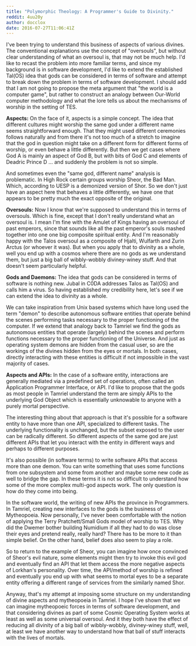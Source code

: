 ```yaml
---
title: "Polymorphic Theology: A Programmer's Guide to Divinity."
reddit: 4uu20y
author: docclox
date: 2016-07-27T11:06:41Z
---
```


I've been trying to understand this business of aspects of various divines. The conventional explanations use the concept of "oversouls", but without clear understanding of what an oversoul is, that may not be much help. I'd like to recast the problem into more familiar terms, and since my background is in software development, I'd like to extend the established Tal(OS) idea that gods can be considered in terms of software and attempt to break down the problem in terms of software development. I should add that I am not going to propose the meta argument that "the world is a computer game", but rather to construct an analogy between Our-World computer methodology and what the lore tells us about the mechanisms of worship in the setting of TES. 

**Aspects:** On the face of it, aspects is a simple concept. The idea that different cultures might worship the same god under a different name seems straightforward enough. That they might used different ceremonies follows naturally and from there it's not too much of a stretch to imagine that the god in question might take on a different form for different forms of worship, or even behave a little differently. But then we get cases where God A is mainly an aspect of God B, but with bits of God C and elements of Deadric Prince D ... and suddenly the problem is not so simple.

And sometimes even the "same god, different name" analysis is problematic. In High Rock certain groups worship Sheor, the Bad Man. Which, according to UESP is a demonized version of Shor. So we don't just have an aspect here that behaves a little differently, we have one that appears to be pretty much the exact opposite of the original. 

**Oversouls:** Now I know that we're supposed to understand this in terms of oversouls. Which is fine, except that I don't really understand what an oversoul is. I mean I'm fine with the Amulet of Kings having an oversoul of past emperors, since that sounds like all the past emperor's souls mashed together into one one big composite spiritual entity. And I'm reasonably happy with the Talos oversoul as a composite of Hjalti, Wulfarth and Zurin Arctus (or whoever it was). But when you apply that to divinity as a whole, well you end up with a cosmos where there are no gods as we understand them, but just a big ball of wibbly-wobbly diviney-winey stuff. And that doesn't seem particularly helpful.

**Gods and Daemons:** The idea that gods can be considered in terms of software is nothing new. Jubal in C0DA addresses Talos as Tal(OS) and calls him a virus.  So having established my credibility here, let's see if we can extend the idea to divinity as a whole. 

We can take inspiration from Unix based systems which have long used the term "demon" to describe autonomous software entities that operate behind the scenes performing tasks necessary to the proper functioning of the computer. If we extend that analogy back to Tamriel we find the gods as autonomous entities that operate (largely) behind the scenes and perform functions necessary to the proper functioning of the Universe. And just as operating system demons are hidden from the casual user, so are the workings of the divines hidden from the eyes or mortals. In both cases, directly interacting with these entities is difficult if not impossible in the vast majority of cases.

**Aspects and APIs:** In the case of a software entity, interactions are generally mediated via a predefined set of operations, often called an Application Programmer Interface, or API. I'd like to propose that the gods as most people in Tamriel understand the term are simply APIs to the underlying God Object which is essentially unknowable to anyone with a purely mortal perspective.

The interesting thing about that approach is that it's possible for a software entity to have more than one API, specialized to different tasks. The underlying functionality is unchanged, but the subset exposed to the user can be radically different. So different aspects of the same god are just different APIs that let you interact with the entity in different ways and perhaps to different purposes.

It's also possible (in software terms) to write software APIs that access more than one demon. You can write something that uses some functions from one subsystem and some from another and maybe some new code as well to bridge the gap. In these terms it is not so difficult to understand how some of the more complex multi-god aspects work.  The only question is how do they come into being.

In the software world, the writing of new APIs the province in Programmers. In Tamriel, creating new interfaces to the gods is the business of Mytheopoeia. Now personally, I've never been comfortable with the notion of applying the Terry Pratchett/Small Gods model of worship to TES. Why did the Dwemer bother building Numidium if all they had to do was close their eyes and pretend really, really hard? There has to be more to it than simple belief. On the other hand, belief does also seem to play a role. 

So to return to the example of Sheor, you can imagine how once convinced of Sheor's evil nature, some elements might then try to invoke this evil god and eventually find an API that let them access the more negative aspects of Lorkhan's personality. Over time, the API/method of worship is refined and eventually you end up with what seems to mortal eyes to be a separate entity offering a different range of services from the similarly named Shor.

Anyway, that's my attempt at imposing some structure on my understanding of divine aspects and mytheopoeia in Tamriel. I hope I've shown that we can imagine mytheopoeic forces in terms of software development, and that considering divines as part of some Cosmic Operating System works at least as well as some universal oversoul. And it they both have the effect of reducing all divinity of a big ball of wibbly-wobbly, diviney-winey stuff, well, at least we have another way to understand how that ball of stuff interacts with the lives of mortals.
